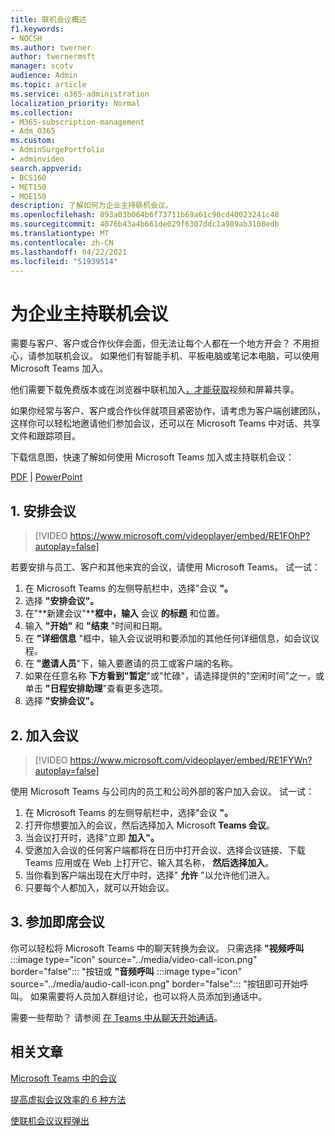 ```yaml
---
title: 联机会议概述
f1.keywords:
- NOCSH
ms.author: twerner
author: twernermsft
manager: scotv
audience: Admin
ms.topic: article
ms.service: o365-administration
localization_priority: Normal
ms.collection:
- M365-subscription-management
- Adm_O365
ms.custom:
- AdminSurgePortfolio
- adminvideo
search.appverid:
- BCS160
- MET150
- MOE150
description: 了解如何为企业主持联机会议。
ms.openlocfilehash: 893a03b064b6f73711b69a61c90cd40023241c48
ms.sourcegitcommit: 4076b43a4b661de029f6307ddc1a989ab3108edb
ms.translationtype: MT
ms.contentlocale: zh-CN
ms.lasthandoff: 04/22/2021
ms.locfileid: "51939514"
---
```

# <a name="host-online-meetings-for-your-business"></a>为企业主持联机会议

需要与客户、客户或合作伙伴会面，但无法让每个人都在一个地方开会？ 不用担心，请参加联机会议。 如果他们有智能手机、平板电脑或笔记本电脑，可以使用 Microsoft Teams 加入。

他们需要下载免费版本或在浏览器中联机[](https://support.microsoft.com/office/6d79a648-6913-4696-9237-ed13de64ae3c)加入[，才能获取](https://support.microsoft.com/office/1613bb53-f3fa-431e-85a9-d6a91e3468c9)视频和屏幕共享。

如果你经常与客户、客户或合作伙伴就项目紧密协作，请考虑为客户端创建团队，这样[](https://support.microsoft.com/office/11fbb083-52ee-434d-8c6e-63711fdafac7)你可以轻松地邀请他们参加会议，还可以在 Microsoft Teams 中对话、共享文件和跟踪项目。

下载信息图，快速了解如何使用 Microsoft Teams 加入或主持联机会议：

[PDF](https://go.microsoft.com/fwlink/?linkid=2078712)  | [PowerPoint](https://go.microsoft.com/fwlink/?linkid=2079515)

## <a name="1-schedule-a-meeting"></a>1. 安排会议

> [!VIDEO https://www.microsoft.com/videoplayer/embed/RE1FOhP?autoplay=false]

若要安排与员工、客户和其他来宾的会议，请使用 Microsoft Teams。 试一试：

1. 在 Microsoft Teams 的左侧导航栏中，选择"会议 **"。**
1. 选择 **"安排会议"。**
1. 在"**新建会议"****框中，输入** 会议 **的标题** 和位置。
1. 输入 **"开始"** 和 **"结束** "时间和日期。
1. 在 **"详细信息** "框中，输入会议说明和要添加的其他任何详细信息，如会议议程。
1. 在 **"邀请人员**"下，输入要邀请的员工或客户端的名称。
1. 如果在任意名称 **下方看到"暂定**"或"忙碌"，请选择提供的"空闲时间"之一，或单击 **"日程安排助理**"查看更多选项。
1. 选择 **"安排会议"。**

## <a name="2-join-a-meeting"></a>2. 加入会议

> [!VIDEO https://www.microsoft.com/videoplayer/embed/RE1FYWn?autoplay=false]

使用 Microsoft Teams 与公司内的员工和公司外部的客户加入会议。 试一试：

1. 在 Microsoft Teams 的左侧导航栏中，选择"会议 **"。**
1. 打开你想要加入的会议，然后选择加入 Microsoft **Teams 会议**。
1. 当会议打开时，选择"立即 **加入"。**
1. 受邀加入会议的任何客户端都将在日历中打开会议、选择会议链接、下载 Teams 应用或在 Web 上打开它、输入其名称， **然后选择加入**。
1. 当你看到客户端出现在大厅中时，选择" **允许** "以允许他们进入。
1. 只要每个人都加入，就可以开始会议。
 
## <a name="3-have-an-impromptu-meeting"></a>3. 参加即席会议

你可以轻松将 Microsoft Teams 中的聊天转换为会议。 只需选择 **"视频呼叫** :::image type="icon" source="../media/video-call-icon.png" border="false"::: "按钮或 **"音频呼叫** :::image type="icon" source="../media/audio-call-icon.png" border="false"::: "按钮即可开始呼叫。 如果需要将人员加入群组讨论，也可以将人员添加到通话中。

需要一些帮助？ 请参阅 [在 Teams 中从聊天开始通话](https://support.microsoft.com/office/f5138c9d-df4c-43d8-9cf6-53400c1a7798)。

## <a name="related-articles"></a>相关文章

[Microsoft Teams 中的会议](/microsoftteams/tutorial-meetings-in-teams)

[提高虚拟会议效率的 6 种方法](https://products.office.com/en-us/business/articles/6-ways-to-make-virtual-meetings-more-efficient)

[使联机会议议程弹出](https://products.office.com/en-us/business/articles/6-ways-to-make-your-online-meeting-agendas-pop)
